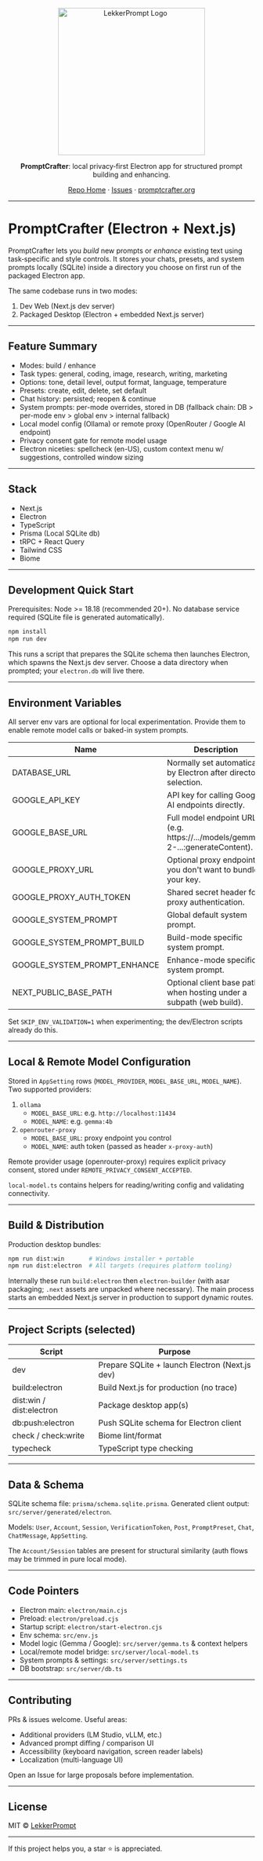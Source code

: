 <p align="center">
  <img src="https://promptcrafter.org/images/prompt-crafter-logo.png" alt="LekkerPrompt Logo" width="300" height="300" />
</p>

<p align="center">
  <strong>PromptCrafter</strong>: local privacy‑first Electron app for structured prompt building and enhancing.
</p>

<div align="center">
  <a href="https://github.com/LekkerPrompt/LekkerPrompt">Repo Home</a> · <a href="https://github.com/LekkerPrompt/LekkerPrompt/issues">Issues</a> · <a href="https://promptcrafter.org">promptcrafter.org</a>
</div>

---

# PromptCrafter (Electron + Next.js)

PromptCrafter lets you <em>build</em> new prompts or <em>enhance</em> existing text using task‑specific and style controls. It stores your chats, presets, and system prompts locally (SQLite) inside a directory you choose on first run of the packaged Electron app.

The same codebase runs in two modes:

1. Dev Web (Next.js dev server)
2. Packaged Desktop (Electron + embedded Next.js server)

---

## Feature Summary

- Modes: build / enhance
- Task types: general, coding, image, research, writing, marketing
- Options: tone, detail level, output format, language, temperature
- Presets: create, edit, delete, set default
- Chat history: persisted; reopen & continue
- System prompts: per-mode overrides, stored in DB (fallback chain: DB > per-mode env > global env > internal fallback)
- Local model config (Ollama) or remote proxy (OpenRouter / Google AI endpoint)
- Privacy consent gate for remote model usage
- Electron niceties: spellcheck (en-US), custom context menu w/ suggestions, controlled window sizing

---

## Stack

- Next.js
- Electron
- TypeScript
- Prisma (Local SQLite db)
- tRPC + React Query
- Tailwind CSS
- Biome

---

## Development Quick Start

Prerequisites: Node >= 18.18 (recommended 20+). No database service required (SQLite file is generated automatically).

```bash
npm install
npm run dev
```

This runs a script that prepares the SQLite schema then launches Electron, which spawns the Next.js dev server. Choose a data directory when prompted; your `electron.db` will live there.

---

## Environment Variables

All server env vars are optional for local experimentation. Provide them to enable remote model calls or baked-in system prompts.

| Name | Description |
|------|-------------|
| DATABASE_URL | Normally set automatically by Electron after directory selection. |
| GOOGLE_API_KEY | API key for calling Google AI endpoints directly. |
| GOOGLE_BASE_URL | Full model endpoint URL (e.g. https://.../models/gemma-2-...:generateContent). |
| GOOGLE_PROXY_URL | Optional proxy endpoint if you don't want to bundle your key. |
| GOOGLE_PROXY_AUTH_TOKEN | Shared secret header for proxy authentication. |
| GOOGLE_SYSTEM_PROMPT | Global default system prompt. |
| GOOGLE_SYSTEM_PROMPT_BUILD | Build-mode specific system prompt. |
| GOOGLE_SYSTEM_PROMPT_ENHANCE | Enhance-mode specific system prompt. |
| NEXT_PUBLIC_BASE_PATH | Optional client base path when hosting under a subpath (web build). |

Set `SKIP_ENV_VALIDATION=1` when experimenting; the dev/Electron scripts already do this.

---

## Local & Remote Model Configuration

Stored in `AppSetting` rows (`MODEL_PROVIDER`, `MODEL_BASE_URL`, `MODEL_NAME`). Two supported providers:

1. `ollama`
   - `MODEL_BASE_URL`: e.g. `http://localhost:11434`
   - `MODEL_NAME`: e.g. `gemma:4b`
2. `openrouter-proxy`
   - `MODEL_BASE_URL`: proxy endpoint you control
   - `MODEL_NAME`: auth token (passed as header `x-proxy-auth`)

Remote provider usage (openrouter-proxy) requires explicit privacy consent, stored under `REMOTE_PRIVACY_CONSENT_ACCEPTED`.

`local-model.ts` contains helpers for reading/writing config and validating connectivity.

---

## Build & Distribution

Production desktop bundles:

```bash
npm run dist:win       # Windows installer + portable
npm run dist:electron  # All targets (requires platform tooling)
```

Internally these run `build:electron` then `electron-builder` (with asar packaging; `.next` assets are unpacked where necessary). The main process starts an embedded Next.js server in production to support dynamic routes.

---

## Project Scripts (selected)

| Script | Purpose |
|--------|---------|
| dev | Prepare SQLite + launch Electron (Next.js dev) |
| build:electron | Build Next.js for production (no trace) |
| dist:win / dist:electron | Package desktop app(s) |
| db:push:electron | Push SQLite schema for Electron client |
| check / check:write | Biome lint/format |
| typecheck | TypeScript type checking |

---

## Data & Schema

SQLite schema file: `prisma/schema.sqlite.prisma`.
Generated client output: `src/server/generated/electron`.

Models: `User`, `Account`, `Session`, `VerificationToken`, `Post`, `PromptPreset`, `Chat`, `ChatMessage`, `AppSetting`.

The `Account/Session` tables are present for structural similarity (auth flows may be trimmed in pure local mode).

---

## Code Pointers

- Electron main: `electron/main.cjs`
- Preload: `electron/preload.cjs`
- Startup script: `electron/start-electron.cjs`
- Env schema: `src/env.js`
- Model logic (Gemma / Google): `src/server/gemma.ts` & context helpers
- Local/remote model bridge: `src/server/local-model.ts`
- System prompts & settings: `src/server/settings.ts`
- DB bootstrap: `src/server/db.ts`

---

## Contributing

PRs & issues welcome. Useful areas:

- Additional providers (LM Studio, vLLM, etc.)
- Advanced prompt diffing / comparison UI
- Accessibility (keyboard navigation, screen reader labels)
- Localization (multi-language UI)

Open an Issue for large proposals before implementation.

---

## License

MIT © [LekkerPrompt](https://github.com/LekkerPrompt/LekkerPrompt)

---

If this project helps you, a star ⭐ is appreciated.
